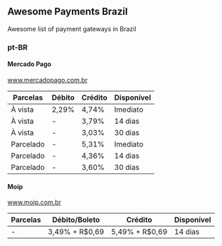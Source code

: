 ## Awesome Payments Brazil
Awesome list of payment gateways in Brazil

### pt-BR


#### Mercado Pago
www.mercadopago.com.br

| Parcelas | Débito | Crédito | Disponível |
| --- | --- | --- | --- |
| À vista | 2,29% | 4,74% | Imediato |
| À vista | - | 3,79% | 14 dias |
| À vista | - | 3,03% | 30 dias |
| Parcelado | - | 5,31%  | Imediato |
| Parcelado | - | 4,36% | 14 dias |
| Parcelado | - | 3,60% | 30 dias |

#### Moip
www.moip.com.br

| Parcelas | Débito/Boleto | Crédito | Disponível |
| --- | --- | --- | --- |
| - | 3,49% + R$0,69 | 5,49% + R$0,69 | 14 dias |
